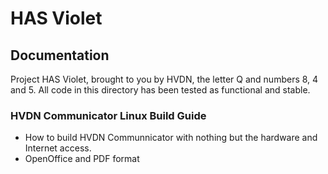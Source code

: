 # HAS Violet

## Documentation

Project HAS Violet, brought to you by HVDN, the letter Q and numbers 8, 4 and 5. 
All code in this directory has been tested as functional and stable.

### HVDN Communicator Linux Build Guide
* How to build HVDN Communnicator with nothing but the hardware and Internet access.
* OpenOffice and PDF format



